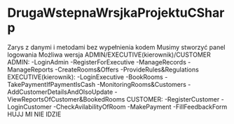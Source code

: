 # DrugaWstepnaWrsjkaProjektuCSharp
Zarys z danymi i metodami bez wypełnienia kodem
Musimy stworzyć panel logowania
Możliwa wersja 
ADMIN/EXECUTIVE(kierownik)/CUSTOMER
ADMIN:
-LoginAdmin
-RegisterForExecutive
-ManageRecords
-ManageReports
-CreateRooms&Offers
-ProvideRules&Regulations
EXECUTIVE(kierownik):
-LoginExecutive
-BookRooms
-TakePaymentIfPaymentIsCash
-MonitoringRooms&Customers
-AddCustomerDetailsAndOlsoUpdate
-ViewReportsOfCustomer&BookedRooms
CUSTOMER:
-RegisterCustomer
-LoginCustomer
-CheckAvilabilityOfRoom
-MakePayment
-FillFeedbackForm
HUJJ MI NIE IDZIE
